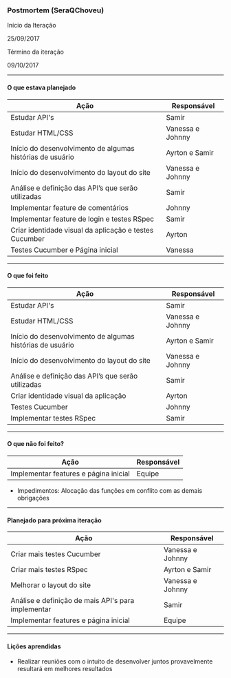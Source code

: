 ### Postmortem (SeraQChoveu)

 

Início da Iteração

25/09/2017
 

Término da iteração

09/10/2017

-------------------------
#### O que estava planejado

| **Ação** | **Responsável** |
| --- | --- |
| Estudar API's | Samir |
| Estudar HTML/CSS | Vanessa e Johnny |
| Início do desenvolvimento de algumas histórias de usuário | Ayrton e Samir |
| Início do desenvolvimento do layout do site | Vanessa e Johnny |
| Análise e definição das API’s que serão utilizadas | Samir |
| Implementar feature de comentários | Johnny |
| Implementar feature de login e testes RSpec | Samir |
| Criar identidade visual da aplicação e testes Cucumber | Ayrton |
| Testes Cucumber e Página inicial | Vanessa |
-------------------------
#### O que foi feito

| **Ação** | **Responsável** |
| --- | --- |
| Estudar API's | Samir |
| Estudar HTML/CSS | Vanessa e Johnny |
| Início do desenvolvimento de algumas histórias de usuário | Ayrton e Samir |
| Início do desenvolvimento do layout do site | Vanessa e Johnny |
| Análise e definição das API’s que serão utilizadas | Samir |
| Criar identidade visual da aplicação | Ayrton |
| Testes Cucumber | Johnny |
| Implementar testes RSpec | Samir |
-------------------------
#### O que não foi feito?

| **Ação** | **Responsável** |
| --- | --- |
| Implementar features e página inicial | Equipe |

- Impedimentos: Alocação das funções em conflito com as demais obrigações
-------------------------
#### Planejado para próxima iteração

| **Ação** | **Responsável** |
| --- | --- |
| Criar mais testes Cucumber | Vanessa e Johnny |
| Criar mais testes RSpec | Ayrton e Samir |
| Melhorar o layout do site | Vanessa e Johnny |
| Análise e definição de mais API's para implementar | Samir |
| Implementar features e página inicial | Equipe |
-------------------------
#### Lições aprendidas

- Realizar reuniões com o intuito de desenvolver juntos provavelmente resultará em melhores resultados 

  
  
  
  
  
  

